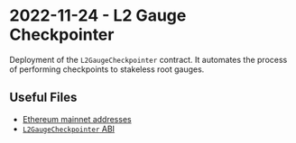 # 2022-11-24 - L2 Gauge Checkpointer

Deployment of the `L2GaugeCheckpointer` contract. It automates the process of performing checkpoints to stakeless root gauges.

## Useful Files

- [Ethereum mainnet addresses](./output/mainnet.json)
- [`L2GaugeCheckpointer` ABI](./abi/L2GaugeCheckpointer.json)
